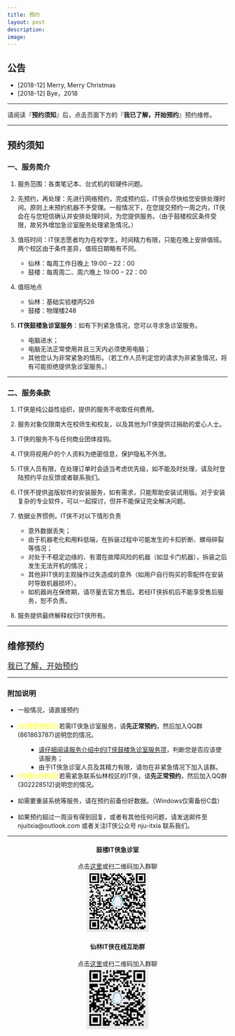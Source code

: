 ```yaml
---
title: 预约
layout: post
description: 
image: 
---
```



## 公告

- [2018-12] Merry, Merry Christmas 
- [2018-12] Bye，2018

---
请阅读『**预约须知**』后，点击页面下方的『**我已了解，开始预约**』预约维修。


---

## 预约须知

###  一、<span id="first-aid">服务简介</span>

1. 服务范围：各类笔记本、台式机的软硬件问题。

2. 先预约，再处理：先进行网络预约，完成预约后，IT侠会尽快给您安排处理时间。原则上未预约机器不予受理。一般情况下，在您提交预约一周之内，IT侠会在与您短信确认并安排处理时间，为您提供服务。（由于鼓楼校区条件受限，故另外增加急诊室服务处理紧急情况。）


3. 值班时间：IT侠志愿者均为在校学生，时间精力有限，只能在晚上安排值班。两个校区由于条件差异，值班日期略有不同。
    - 仙林：每周工作日晚上 19:00 – 22：00
    - 鼓楼：每周周二、周六晚上 19:00 – 22：00

4. 值班地点
    - 仙林：基础实验楼丙526
    - 鼓楼：物理楼248

5. **IT侠鼓楼急诊室服务**：如有下列紧急情况，您可以寻求急诊室服务。
    - 电脑进水；
    - 电脑无法正常使用并且三天内必须使用电脑；
    - 其他您认为非常紧急的情形。（若工作人员判定您的请求为非紧急情况，将有可能拒绝提供急诊室服务。）
	
---


### 二、服务条款

1. IT侠是纯公益性组织，提供的服务不收取任何费用。

2. 服务对象仅限南大在校师生和校友，以及其他为IT侠提供过捐助的爱心人士。

3. IT侠的服务不与任何商业团体挂钩。

4. IT侠将视用户的个人资料为绝密信息，保护隐私不外泄。

5. IT侠人员有限，在处理订单时会适当考虑优先级，如不能及时处理，请及时登陆预约平台反馈或者联系我们。

6. IT侠不提供盗版软件的安装服务，如有需求，只能帮助安装试用版。对于安装复杂的专业软件，可以一起探讨，但并不能保证完全解决问题。

7. 依据业界惯例，IT侠不对以下情形负责
    - 意外数据丢失；
    - 由于机器老化和用料低端，在拆装过程中可能发生的卡扣折断、螺母碎裂等情况；
    - 对处于不稳定边缘的、有潜在故障风险的机器（如显卡门机器），拆装之后发生无法开机的情况；
    - 其他非IT侠的主观操作过失造成的意外（如用户自行购买的零配件在安装时导致机器损坏）。
    - 如机器尚在保修期，请尽量去官方售后。若经IT侠拆机后不能享受售后服务，恕不负责。

8. 服务提供最终解释权归IT侠所有。

---


## 维修预约

<a href="{{ site.help_url }}" class="button small"><font size="4">我已了解，开始预约</font></a>

---
<h3>附加说明</h3>
<div class="inner row">
    <div class="12u 12u$(medium)">
        <ul>
            <li>一般情况，请直接预约</li><br>
            <li><text style="color: rgb(255, 255, 97); font-weight: bold;">(仅限鼓楼校区)</text>若需IT侠急诊室服务，请<b>先正常预约</b>，然后加入QQ群(861863787)说明您的情况。</li>
            <ul>
                <ul>
                    <li><a href="#first-aid">请仔细阅读服务介绍中的IT侠鼓楼急诊室服务项</a>，判断您是否应该使该服务；</li>
                    <li>由于IT侠急诊室人员及其精力有限，请勿在非紧急情况下加入该群。</li>
                </ul>
            </ul>
			<li><text style="color: rgb(255, 255, 97); font-weight: bold;">(仅限仙林校区)</text>若需紧急联系仙林校区的IT侠，请<b>先正常预约</b>，然后加入QQ群(302228512)说明您的情况。</li><br />
            <li>如需要重装系统等服务，请在预约前备份好数据。（Windows仅需备份C盘）</li><br>
            <li>如果预约超过一周没有得到回复，或者有其他任何问题，请发送邮件至 njuitxia@outlook.com 或者关注IT侠公众号 nju-itxia 联系我们。</li>
        </ul>
    </div>
</div>

---

<div class="inner row">
	<div class="6u 12u$(medium)" style="text-align: center;">
        <h4>鼓楼IT侠急诊室</h4>
        点击<a href="https://jq.qq.com/?_wv=1027&k=5dSgKFE">这里</a>或扫二维码加入群聊
		<br />
        <img src="assets/images/first-aid.jpg" >
    </div>
	<div class="6u$ 12u$(medium)" style="text-align: center;">
        <h4>仙林IT侠在线互助群</h4>
        点击<a href="https://jq.qq.com/?_wv=1027&k=5dCG0qV">这里</a>或扫二维码加入群聊
		<br />
        <img src="assets/images/xianlin-help.jpg" height='141' width='142'>
    </div>
</div>
<br />



